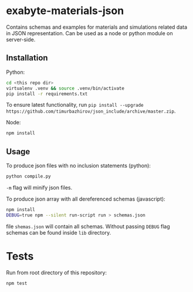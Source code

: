 # exabyte-materials-json

Contains schemas and examples for materials and simulations related data in JSON representation. Can be used as a node
or python module on server-side.

## Installation

Python:

```bash
cd <this repo dir>
virtualenv .venv && source .venv/bin/activate
pip install -r requirements.txt
```

To ensure latest functionality, run `pip install --upgrade https://github.com/timurbazhirov/json_include/archive/master.zip`.

Node:
```bash
npm install
```

## Usage

To produce json files with no inclusion statements (python):

```bash
python compile.py
```

`-m` flag will minify json files.

To produce json array with all dereferenced schemas (javascript):

```bash
npm install
DEBUG=true npm --silent run-script run > schemas.json
```

file `shemas.json` will contain all schemas. Without passing `DEBUG` flag schemas can be found inside `lib` directory.

# Tests

Run from root directory of this repository:

```bash
npm test
```
